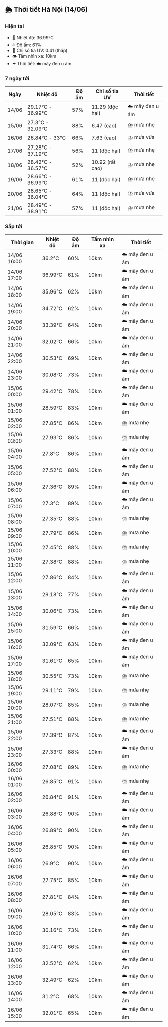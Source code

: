 ## 🌦️ Thời tiết Hà Nội (14/06)

### Hiện tại

- 🌡️ Nhiệt độ: 36.99℃
- 💦 Độ ẩm: 61%
- 🌟 Chỉ số tia UV: 0.41 (thấp)
- 👁️ Tầm nhìn xa: 10km
- ☂️ Thời tiết: ☁️ mây đen u ám

### 7 ngày tới

| Ngày | Nhiệt độ | Độ ẩm | Chỉ số tia UV | Thời tiết |
| --- | --- | --- | --- | --- |
| 14/06 | 29.17℃ - 36.99℃ | 57% | 11.29 (độc hại) | ☁️ mây đen u ám |
| 15/06 | 27.3℃ - 32.09℃ | 88% | 6.47 (cao) | ⛈️ mưa nhẹ |
| 16/06 | 26.84℃ - 33℃ | 66% | 7.63 (cao) | ⛈️ mưa vừa |
| 17/06 | 27.28℃ - 37.19℃ | 56% | 11 (độc hại) | ⛈️ mưa nhẹ |
| 18/06 | 28.42℃ - 36.57℃ | 52% | 10.92 (rất cao) | ⛈️ mưa nhẹ |
| 19/06 | 28.66℃ - 36.99℃ | 61% | 11 (độc hại) | ⛈️ mưa nhẹ |
| 20/06 | 28.65℃ - 36.04℃ | 64% | 11 (độc hại) | ⛈️ mưa vừa |
| 21/06 | 28.49℃ - 38.91℃ | 57% | 11 (độc hại) | ⛈️ mưa nhẹ |

### Sắp tới

| Thời gian | Nhiệt độ | Độ ẩm | Tầm nhìn xa | Thời tiết |
| --- | --- | --- | --- | --- |
| 14/06 16:00 | 36.2℃ | 60% | 10km | ☁️ mây đen u ám |
| 14/06 17:00 | 36.99℃ | 61% | 10km | ☁️ mây đen u ám |
| 14/06 18:00 | 35.96℃ | 62% | 10km | ☁️ mây đen u ám |
| 14/06 19:00 | 34.72℃ | 62% | 10km | ☁️ mây đen u ám |
| 14/06 20:00 | 33.39℃ | 64% | 10km | ☁️ mây đen u ám |
| 14/06 21:00 | 32.02℃ | 66% | 10km | ☁️ mây đen u ám |
| 14/06 22:00 | 30.53℃ | 69% | 10km | ☁️ mây đen u ám |
| 14/06 23:00 | 30.08℃ | 73% | 10km | ☁️ mây đen u ám |
| 15/06 00:00 | 29.42℃ | 78% | 10km | ☁️ mây đen u ám |
| 15/06 01:00 | 28.59℃ | 83% | 10km | ☁️ mây đen u ám |
| 15/06 02:00 | 27.85℃ | 86% | 10km | ⛈️ mưa nhẹ |
| 15/06 03:00 | 27.93℃ | 86% | 10km | ⛈️ mưa nhẹ |
| 15/06 04:00 | 27.8℃ | 86% | 10km | ☁️ mây đen u ám |
| 15/06 05:00 | 27.52℃ | 88% | 10km | ☁️ mây đen u ám |
| 15/06 06:00 | 27.36℃ | 89% | 10km | ☁️ mây đen u ám |
| 15/06 07:00 | 27.3℃ | 89% | 10km | ☁️ mây đen u ám |
| 15/06 08:00 | 27.35℃ | 88% | 10km | ⛈️ mưa nhẹ |
| 15/06 09:00 | 27.79℃ | 86% | 10km | ⛈️ mưa nhẹ |
| 15/06 10:00 | 27.45℃ | 88% | 10km | ⛈️ mưa nhẹ |
| 15/06 11:00 | 27.38℃ | 88% | 10km | ⛈️ mưa nhẹ |
| 15/06 12:00 | 27.86℃ | 84% | 10km | ☁️ mây đen u ám |
| 15/06 13:00 | 29.18℃ | 77% | 10km | ☁️ mây đen u ám |
| 15/06 14:00 | 30.06℃ | 73% | 10km | ☁️ mây đen u ám |
| 15/06 15:00 | 31.59℃ | 66% | 10km | ☁️ mây đen u ám |
| 15/06 16:00 | 32.09℃ | 63% | 10km | ☁️ mây đen u ám |
| 15/06 17:00 | 31.61℃ | 65% | 10km | ☁️ mây đen u ám |
| 15/06 18:00 | 30.55℃ | 73% | 10km | ⛈️ mưa nhẹ |
| 15/06 19:00 | 29.11℃ | 79% | 10km | ⛈️ mưa nhẹ |
| 15/06 20:00 | 28.07℃ | 85% | 10km | ⛈️ mưa nhẹ |
| 15/06 21:00 | 27.51℃ | 88% | 10km | ⛈️ mưa nhẹ |
| 15/06 22:00 | 27.39℃ | 87% | 10km | ☁️ mây đen u ám |
| 15/06 23:00 | 27.33℃ | 88% | 10km | ☁️ mây đen u ám |
| 16/06 00:00 | 27.08℃ | 89% | 10km | ⛈️ mưa nhẹ |
| 16/06 01:00 | 26.85℃ | 91% | 10km | ⛈️ mưa nhẹ |
| 16/06 02:00 | 26.84℃ | 91% | 10km | ☁️ mây đen u ám |
| 16/06 03:00 | 26.88℃ | 90% | 10km | ☁️ mây đen u ám |
| 16/06 04:00 | 26.89℃ | 90% | 10km | ☁️ mây đen u ám |
| 16/06 05:00 | 26.85℃ | 90% | 10km | ☁️ mây đen u ám |
| 16/06 06:00 | 26.9℃ | 90% | 10km | ☁️ mây đen u ám |
| 16/06 07:00 | 27.75℃ | 85% | 10km | ☁️ mây đen u ám |
| 16/06 08:00 | 27.81℃ | 84% | 10km | ☁️ mây đen u ám |
| 16/06 09:00 | 28.05℃ | 83% | 10km | ☁️ mây đen u ám |
| 16/06 10:00 | 30.16℃ | 73% | 10km | ☁️ mây đen u ám |
| 16/06 11:00 | 31.74℃ | 66% | 10km | ☁️ mây đen u ám |
| 16/06 12:00 | 32.52℃ | 62% | 10km | ☁️ mây đen u ám |
| 16/06 13:00 | 32.49℃ | 62% | 10km | ☁️ mây đen u ám |
| 16/06 14:00 | 31.2℃ | 68% | 10km | ☁️ mây đen u ám |
| 16/06 15:00 | 32.01℃ | 65% | 10km | ☁️ mây đen u ám |
